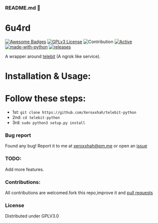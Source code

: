 ### README.md 👋
# 6u4rd
[![Awesome Badges](https://img.shields.io/badge/badges-awesome-green.svg)](https://github.com/Xeroxxhah/6u4rd)
[![GPLv3 License](https://img.shields.io/badge/License-GPL%20v3-yellow.svg)](https://opensource.org/licenses/)
![Contribution](https://img.shields.io/badge/Contributions-Welcome-<brightgreen>)
[![Active](http://img.shields.io/badge/Status-Active-green.svg)](https://github.com/Xeroxxhah)
[![made-with-python](https://img.shields.io/badge/Made%20with-Python-1f425f.svg)](https://www.python.org/)
[![releases](https://img.shields.io/github/release/Xeroxxhah/6u4rd.svg)](https://github.com/Xeroxxhah/6u4rd/releases)

A wrapper around [telebit](https://telebit.cloud/) (A ngrok like service).

# Installation & Usage:


# Follow these steps: 
- 1st: ```git clone https://github.com/Xeroxxhah/telebit-python```
- 2nd: ```cd telebit-python```
- 3rd: ```sudo python3 setup.py install```


### Bug report
Found any bug!
Report it to me at xeroxxhah@pm.me
or open an [issue](https://github.com/Xeroxxhah/telebit-python/issues)

### TODO:
Add more features.

### Contributions:
All contributions are welcomed.fork this repo,improve it and [pull requests](https://github.com/Xeroxxhah/telebit-python/pulls)
### License
Distributed under GPLV3.0